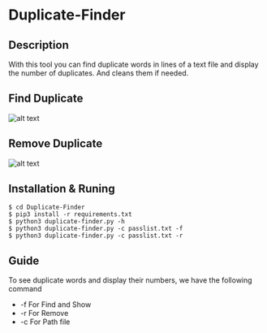 # Duplicate-Finder
## Description
With this tool you can find duplicate words in lines of a text file and display the number of duplicates. And cleans them if needed.

## Find Duplicate
![alt text](http://s7.picofile.com/file/8388687442/find.png "find duplicate")

## Remove Duplicate
![alt text](http://s7.picofile.com/file/8388687884/remove.png "remove duplicate")




## Installation & Runing
``` 
$ cd Duplicate-Finder 
$ pip3 install -r requirements.txt
$ python3 duplicate-finder.py -h 
$ python3 duplicate-finder.py -c passlist.txt -f
$ python3 duplicate-finder.py -c passlist.txt -r
``` 
## Guide 

To see duplicate words and display their numbers, we have the following command
* -f For Find and Show 
* -r For Remove 
* -c For Path file


